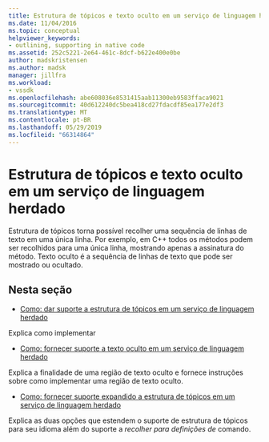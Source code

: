 ```yaml
---
title: Estrutura de tópicos e texto oculto em um serviço de linguagem herdado | Microsoft Docs
ms.date: 11/04/2016
ms.topic: conceptual
helpviewer_keywords:
- outlining, supporting in native code
ms.assetid: 252c5221-2e64-461c-8dcf-b622e400e0be
author: madskristensen
ms.author: madsk
manager: jillfra
ms.workload:
- vssdk
ms.openlocfilehash: abe608036e8531415aab11300eb9583ffaca9021
ms.sourcegitcommit: 40d612240dc5bea418cd27fdacdf85ea177e2df3
ms.translationtype: MT
ms.contentlocale: pt-BR
ms.lasthandoff: 05/29/2019
ms.locfileid: "66314864"
---
```

# <a name="outlining-and-hidden-text-in-a-legacy-language-service"></a>Estrutura de tópicos e texto oculto em um serviço de linguagem herdado
Estrutura de tópicos torna possível recolher uma sequência de linhas de texto em uma única linha. Por exemplo, em C++ todos os métodos podem ser recolhidos para uma única linha, mostrando apenas a assinatura do método. Texto oculto é a sequência de linhas de texto que pode ser mostrado ou ocultado.

## <a name="in-this-section"></a>Nesta seção
- [Como: dar suporte a estrutura de tópicos em um serviço de linguagem herdado](../../extensibility/internals/how-to-support-outlining-in-a-legacy-language-service.md)

 Explica como implementar

- [Como: fornecer suporte a texto oculto em um serviço de linguagem herdado](../../extensibility/internals/how-to-provide-hidden-text-support-in-a-legacy-language-service.md)

 Explica a finalidade de uma região de texto oculto e fornece instruções sobre como implementar uma região de texto oculto.

- [Como: fornecer suporte expandido a estrutura de tópicos em um serviço de linguagem herdado](../../extensibility/internals/how-to-provide-expanded-outlining-support-in-a-legacy-language-service.md)

 Explica as duas opções que estendem o suporte de estrutura de tópicos para seu idioma além do suporte a *recolher para definições de* comando.